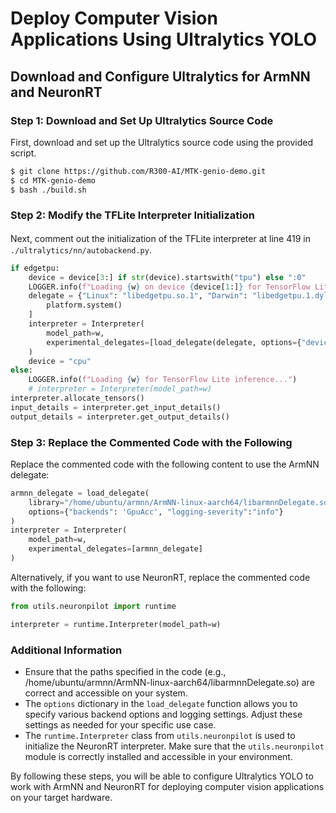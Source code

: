 # Deploy Computer Vision Applications Using Ultralytics YOLO

## Download and Configure Ultralytics for ArmNN and NeuronRT

### Step 1: Download and Set Up Ultralytics Source Code
First, download and set up the Ultralytics source code using the provided script.
```bash
$ git clone https://github.com/R300-AI/MTK-genio-demo.git
$ cd MTK-genio-demo
$ bash ./build.sh
```

### Step 2: Modify the TFLite Interpreter Initialization
  Next, comment out the initialization of the TFLite interpreter at line 419 in　`./ultralytics/nn/autobackend.py`.

  ```python
  if edgetpu:
      device = device[3:] if str(device).startswith("tpu") else ":0"
      LOGGER.info(f"Loading {w} on device {device[1:]} for TensorFlow Lite Edge TPU inference...")
      delegate = {"Linux": "libedgetpu.so.1", "Darwin": "libedgetpu.1.dylib", "Windows": "edgetpu.dll"}[
          platform.system()
      ]
      interpreter = Interpreter(
          model_path=w,
          experimental_delegates=[load_delegate(delegate, options={"device": device})],
      )
      device = "cpu"
  else:
      LOGGER.info(f"Loading {w} for TensorFlow Lite inference...")
      # interpreter = Interpreter(model_path=w)
  interpreter.allocate_tensors()  
  input_details = interpreter.get_input_details()
  output_details = interpreter.get_output_details() 
  ```

### Step 3: Replace the Commented Code with the Following

  Replace the commented code with the following content to use the ArmNN delegate:

  ```python
  armnn_delegate = load_delegate(
      library="/home/ubuntu/armnn/ArmNN-linux-aarch64/libarmnnDelegate.so",
      options={"backends": 'GpuAcc', "logging-severity":"info"}
  )
  interpreter = Interpreter(
      model_path=w, 
      experimental_delegates=[armnn_delegate]
  )    
  ```
  Alternatively, if you want to use NeuronRT, replace the commented code with the following:
  ```python
  from utils.neuronpilot import runtime

  interpreter = runtime.Interpreter(model_path=w)
  ```
### Additional Information
  * Ensure that the paths specified in the code (e.g., /home/ubuntu/armnn/ArmNN-linux-aarch64/libarmnnDelegate.so) are correct and accessible on your system.
  * The `options` dictionary in the `load_delegate` function allows you to specify various backend options and logging settings. Adjust these settings as needed for your specific use case.
  * The `runtime.Interpreter` class from `utils.neuronpilot` is used to initialize the NeuronRT interpreter. Make sure that the `utils.neuronpilot` module is correctly installed and accessible in your environment.

By following these steps, you will be able to configure Ultralytics YOLO to work with ArmNN and NeuronRT for deploying computer vision applications on your target hardware.
